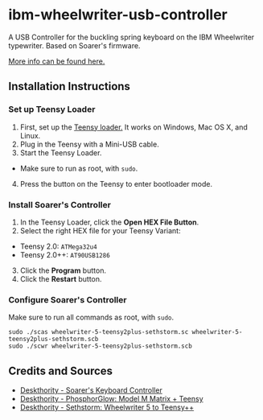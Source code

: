 ibm-wheelwriter-usb-controller
==============================

A USB Controller for the buckling spring keyboard on the IBM Wheelwriter typewriter. Based on Soarer's firmware.

[More info can be found here.](https://github.com/antonizoon/antonizoon.github.io/wiki/IBM-Model-M-USB-Controller)

## Installation Instructions

### Set up Teensy Loader

1. First, set up the [Teensy loader.](https://www.pjrc.com/teensy/loader.html) It works on Windows, Mac OS X, and Linux. 
2. Plug in the Teensy with a Mini-USB cable.
3. Start the Teensy Loader.
  * Make sure to run as root, with `sudo`.
4. Press the button on the Teensy to enter bootloader mode.

### Install Soarer's Controller

1. In the Teensy Loader, click the **Open HEX File Button**.
2. Select the right HEX file for your Teensy Variant:
  * Teensy 2.0: `ATMega32u4`
  * Teensy 2.0++: `AT90USB1286`
3. Click the **Program** button.
4. Click the **Restart** button.

### Configure Soarer's Controller

Make sure to run all commands as root, with `sudo`.

    sudo ./scas wheelwriter-5-teensy2plus-sethstorm.sc wheelwriter-5-teensy2plus-sethstorm.scb
    sudo ./scwr wheelwriter-5-teensy2plus-sethstorm.scb

## Credits and Sources

* [Deskthority - Soarer's Keyboard Controller](http://deskthority.net/workshop-f7/soarer-s-keyboard-controller-firmware-t6767.html)
* [Deskthority - PhosphorGlow: Model M Matrix + Teensy](http://deskthority.net/workshop-f7/model-m-matrix-teensy-t8149.html)
* [Deskthority - Sethstorm: Wheelwriter 5 to Teensy++](http://deskthority.net/workshop-f7/wheelwriter-5-iso-enter-boltmodded-t7397.html)